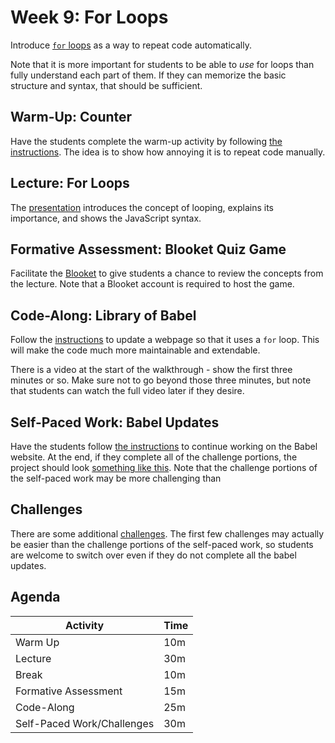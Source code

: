 # Week 9: For Loops
Introduce [`for` loops](https://developer.mozilla.org/en-US/docs/Web/JavaScript/Guide/Loops_and_iteration) as a way to repeat code automatically.

Note that it is more important for students to be able to _use_ for loops than fully understand each part of them. If they can memorize the basic structure and syntax, that should be sufficient.

## Warm-Up: Counter
Have the students complete the warm-up activity by following [the instructions](WarmUp.md). The idea is to show how annoying it is to repeat code manually.

## Lecture: For Loops
The [presentation](ForLoops.pptx) introduces the concept of looping, explains its importance, and shows the JavaScript syntax.

## Formative Assessment: Blooket Quiz Game
Facilitate the [Blooket](https://dashboard.blooket.com/set/632875ba32e5ef11ac0231c4) to give students a chance to review the concepts from the lecture. Note that a Blooket account is required to host the game.

## Code-Along: Library of Babel
Follow the [instructions](BabelCodeAlong.md) to update a webpage so that it uses a `for` loop. This will make the code much more maintainable and extendable.

There is a video at the start of the walkthrough - show the first three minutes or so. Make sure not to go beyond those three minutes, but note that students can watch the full video later if they desire.

## Self-Paced Work: Babel Updates
Have the students follow [the instructions](SelfPacedWork.md) to continue working on the Babel website. At the end, if they complete all of the challenge portions, the project should look [something like this](http://replit.com/@HylandOutreach/BabelComplete). Note that the challenge portions of the self-paced work may be more challenging than 

## Challenges
There are some additional [challenges](Challenges.md). The first few challenges may actually be easier than the challenge portions of the self-paced work, so students are welcome to switch over even if they do not complete all the babel updates.
 
## Agenda

| Activity | Time |
|-|-|
| Warm Up | 10m |
| Lecture | 30m |
| Break | 10m |
| Formative Assessment | 15m |
| Code-Along | 25m |
| Self-Paced Work/Challenges | 30m |
